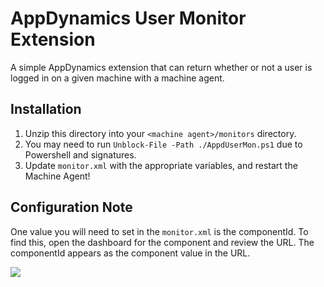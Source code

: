# AppDynamics User Monitor Extension

A simple AppDynamics extension that can return whether or not a user is logged in on a given machine with a machine agent.

## Installation

1. Unzip this directory into your `<machine agent>/monitors` directory.
2. You may need to run `Unblock-File -Path ./AppdUserMon.ps1` due to Powershell and signatures.
3. Update `monitor.xml` with the appropriate variables, and restart the Machine Agent!

## Configuration Note

One value you will need to set in the `monitor.xml` is the componentId.  To find this, open the dashboard for the component and review the URL. The componentId appears as the component value in the URL.

![](https://docs.appdynamics.com/download/attachments/45488252/componentid.jpg?version=1&modificationDate=1589926629000&api=v2)
